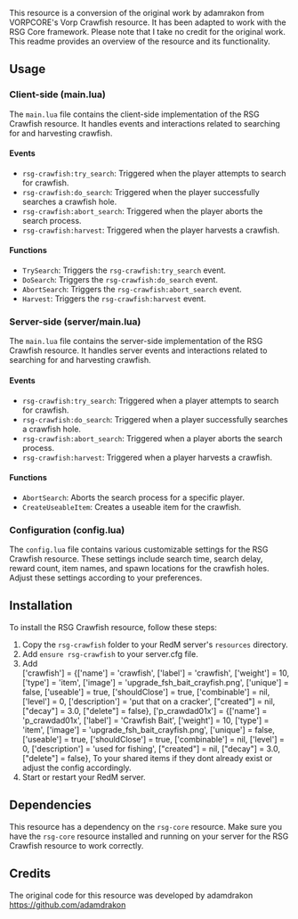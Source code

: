 

This resource is a conversion of the original work by adamrakon from VORPCORE's Vorp Crawfish resource. It has been adapted to work with the RSG Core framework. Please note that I take no credit for the original work. This readme provides an overview of the resource and its functionality.

## Usage

### Client-side (main.lua)

The `main.lua` file contains the client-side implementation of the RSG Crawfish resource. It handles events and interactions related to searching for and harvesting crawfish.

#### Events

- `rsg-crawfish:try_search`: Triggered when the player attempts to search for crawfish.
- `rsg-crawfish:do_search`: Triggered when the player successfully searches a crawfish hole.
- `rsg-crawfish:abort_search`: Triggered when the player aborts the search process.
- `rsg-crawfish:harvest`: Triggered when the player harvests a crawfish.

#### Functions

- `TrySearch`: Triggers the `rsg-crawfish:try_search` event.
- `DoSearch`: Triggers the `rsg-crawfish:do_search` event.
- `AbortSearch`: Triggers the `rsg-crawfish:abort_search` event.
- `Harvest`: Triggers the `rsg-crawfish:harvest` event.

### Server-side (server/main.lua)

The `main.lua` file contains the server-side implementation of the RSG Crawfish resource. It handles server events and interactions related to searching for and harvesting crawfish.

#### Events

- `rsg-crawfish:try_search`: Triggered when a player attempts to search for crawfish.
- `rsg-crawfish:do_search`: Triggered when a player successfully searches a crawfish hole.
- `rsg-crawfish:abort_search`: Triggered when a player aborts the search process.
- `rsg-crawfish:harvest`: Triggered when a player harvests a crawfish.

#### Functions

- `AbortSearch`: Aborts the search process for a specific player.
- `CreateUseableItem`: Creates a useable item for the crawfish.

### Configuration (config.lua)

The `config.lua` file contains various customizable settings for the RSG Crawfish resource. These settings include search time, search delay, reward count, item names, and spawn locations for the crawfish holes. Adjust these settings according to your preferences.

## Installation

To install the RSG Crawfish resource, follow these steps:

1. Copy the `rsg-crawfish` folder to your RedM server's `resources` directory.
2. Add `ensure rsg-crawfish` to your server.cfg file.
3. Add  
    ['crawfish']     = {['name'] = 'crawfish',     ['label'] = 'crawfish', ['weight'] = 10, ['type'] = 'item', ['image'] = 'upgrade_fsh_bait_crayfish.png', ['unique'] = false, ['useable'] = true,    ['shouldClose'] = true, ['combinable'] = nil, ['level'] = 0, ['description'] = 'put that on a cracker', ["created"] = nil, ["decay"] = 3.0, ["delete"] = false},
    ['p_crawdad01x']     = {['name'] = 'p_crawdad01x',     ['label'] = 'Crawfish Bait', ['weight'] = 10, ['type'] = 'item', ['image'] = 'upgrade_fsh_bait_crayfish.png', ['unique'] = false, ['useable'] = true,    ['shouldClose'] = true, ['combinable'] = nil, ['level'] = 0, ['description'] = 'used for fishing', ["created"] = nil, ["decay"] = 3.0, ["delete"] = false},
To your shared items if they dont already exist or adjust the config accordingly.
3. Start or restart your RedM server.

## Dependencies

This resource has a dependency on the `rsg-core` resource. Make sure you have the `rsg-core` resource installed and running on your server for the RSG Crawfish resource to work correctly.

## Credits

The original code for this resource was developed by adamdrakon https://github.com/adamdrakon

